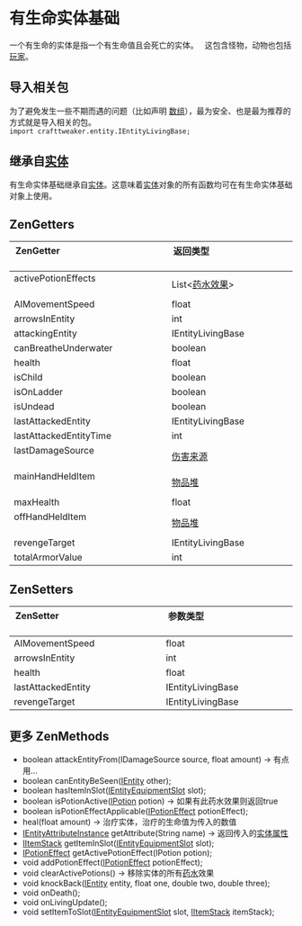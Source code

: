 # 有生命实体基础

一个有生命的实体是指一个有生命值且会死亡的实体。  
这包含怪物，动物也包括[玩家](/Vanilla/Players/IPlayer)。


## 导入相关包
为了避免发生一些不期而遇的问题（比如声明 [数组](/AdvancedFunctions/Arrays_and_Loops)），最为安全、也是最为推荐的方式就是导入相关的包。  
`import crafttweaker.entity.IEntityLivingBase;`

## 继承自[实体](IEntity)
有生命实体基础继承自[实体](IEntity)。这意味着[实体](IEntityLivingBase)对象的所有函数均可在有生命实体基础对象上使用。

## ZenGetters

| ZenGetter                                              | 返回类型                                               |
|--------------------------------------------------------|-------------------------------------------------------|
| activePotionEffects                                    | List<[药水效果](/Vanilla/Potions/IPotionEffect)> |
| AIMovementSpeed                                        | float                                                 |
| arrowsInEntity                                         | int                                                   |
| attackingEntity                                        | IEntityLivingBase                                     |
| canBreatheUnderwater                                   | boolean                                               |
| health                                                 | float                                                 |
| isChild                                                | boolean                                               |
| isOnLadder                                             | boolean                                               |
| isUndead                                               | boolean                                               |
| lastAttackedEntity                                     | IEntityLivingBase                                     |
| lastAttackedEntityTime                                 | int                                                   |
| lastDamageSource                                       | [伤害来源](/Vanilla/Damage/IDamageSource)             |
| mainHandHeldItem                                       | [物品堆](/Vanilla/Items/IItemStack)                   |
| maxHealth                                              | float                                                 |
| offHandHeldItem                                        | [物品堆](/Vanilla/Items/IItemStack)                    |
| revengeTarget                                          | IEntityLivingBase                                     |
| totalArmorValue                                        | int                                                   |


## ZenSetters

| ZenSetter                                              | 参数类型                                               |
|--------------------------------------------------------|-------------------------------------------------------|
| AIMovementSpeed                                        | float                                                 |
| arrowsInEntity                                         | int                                                   |
| health                                                 | float                                                 |
| lastAttackedEntity                                     | IEntityLivingBase                                     |
| revengeTarget                                          | IEntityLivingBase                                     |


## 更多 ZenMethods

- boolean attackEntityFrom(IDamageSource source, float amount) → 有点用...
- boolean canEntityBeSeen([IEntity](IEntity) other);
- boolean hasItemInSlot([IEntityEquipmentSlot](/Vanilla/Entities/IEntityEquipmentSlot) slot);
- boolean isPotionActive([IPotion](Vanilla/Porions/IPotion) potion) → 如果有此药水效果则返回true
- boolean isPotionEffectApplicable([IPotionEffect](/Vanilla/Potions/IPotionEffect) potionEffect);
- heal(float amount) → 治疗实体，治疗的生命值为传入的数值
- [IEntityAttributeInstance](/Vanilla/Entities/Attributes/IEntityAttributeInstance) getAttribute(String name) → 返回传入的[实体属性](/Vanilla/Entities/Attributes/IEntityAttributeInstance)
- [IItemStack](/Vanilla/Items/IItemStack) getItemInSlot([IEntityEquipmentSlot](/Vanilla/Entities/IEntityEquipmentSlot) slot);
- [IPotionEffect](/Vanilla/Potions/IPotionEffect) getActivePotionEffect(IPotion potion);
- void addPotionEffect([IPotionEffect](/Vanilla/Porions/IPotionEffect) potionEffect);
- void clearActivePotions() → 移除实体的所有[药水](Vanilla/Porions/IPotion)效果
- void knockBack([IEntity](IEntity) entity, float one, double two, double three);
- void onDeath();
- void onLivingUpdate();
- void setItemToSlot([IEntityEquipmentSlot](/Vanilla/Entities/IEntityEquipmentSlot) slot, [IItemStack](/Vanilla/Items/IItemStack) itemStack);
